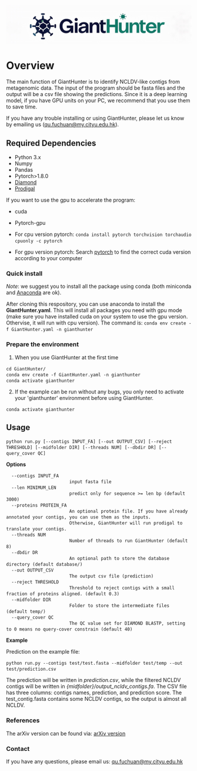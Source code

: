 
![GiantHunter](logo.jpeg)


# Overview
The main function of GiantHunter is to identify NCLDV-like contigs from metagenomic data. The input of the program should be fasta files and the output will be a csv file showing the predictions. Since it is a deep learning model, if you have GPU units on your PC, we recommend that you use them to save time. 

If you have any trouble installing or using GiantHunter, please let us know by emailing us (qu.fuchuan@my.cityu.edu.hk).


## Required Dependencies
* Python 3.x
* Numpy
* Pandas
* Pytorch>1.8.0
* [Diamond](https://github.com/bbuchfink/diamond)
* [Prodigal](https://github.com/hyattpd/Prodigal)


If you want to use the gpu to accelerate the program:
* cuda
* Pytorch-gpu

* For cpu version pytorch: `conda install pytorch torchvision torchaudio cpuonly -c pytorch`
* For gpu version pytorch: Search [pytorch](https://pytorch.org/) to find the correct cuda version according to your computer

### Quick install
*Note*: we suggest you to install all the package using conda (both miniconda and [Anaconda](https://anaconda.org/) are ok).

After cloning this respository, you can use anaconda to install the **GiantHunter.yaml**. This will install all packages you need with gpu mode (make sure you have installed cuda on your system to use the gpu version. Othervise, it will run with cpu version). The command is: `conda env create -f GiantHunter.yaml -n gianthunter`


### Prepare the environment
1. When you use GiantHunter at the first time
```
cd GiantHunter/
conda env create -f GiantHunter.yaml -n gianthunter
conda activate gianthunter
```


2. If the example can be run without any bugs, you only need to activate your 'gianthunter' environment before using GiantHunter.
```
conda activate gianthunter
```


## Usage

```
python run.py [--contigs INPUT_FA] [--out OUTPUT_CSV] [--reject THRESHOLD] [--midfolder DIR] [--threads NUM] [--dbdir DR] [--query_cover QC]
```

**Options**


      --contigs INPUT_FA
                            input fasta file
      --len MINIMUM_LEN
                            predict only for sequence >= len bp (default 3000)
      --proteins PROTEIN_FA
                            An optional protein file. If you have already annotated your contigs, you can use them as the inputs. 
                            Otherwise, GiantHunter will run prodigal to translate your contigs.
      --threads NUM
                            Number of threads to run GiantHunter (default 8)
      --dbdir DR
                            An optional path to store the database directory (default database/)
      --out OUTPUT_CSV
                            The output csv file (prediction)
      --reject THRESHOLD
                            Threshold to reject contigs with a small fraction of proteins aligned. (default 0.3)
      --midfolder DIR
                            Folder to store the intermediate files (default temp/)
      --query_cover QC
                            The QC value set for DIAMOND BLASTP, setting to 0 means no query-cover constrain (default 40) 

**Example**

Prediction on the example file:

    python run.py --contigs test/test.fasta --midfolder test/temp --out test/prediction.csv

The prediction will be written in *prediction.csv*, while the filtered NCLDV contigs will be written in *{midfolder}/output_ncldv_contigs.fa*. The CSV file has three columns: contigs names, prediction, and prediction score. The test_contig.fasta contains some NCLDV contigs, so the output is almost all NCLDV.
    
### References

The arXiv version can be found via: [arXiv version](https://arxiv.org/abs/2501.15472)

### Contact
If you have any questions, please email us: qu.fuchuan@my.cityu.edu.hk
